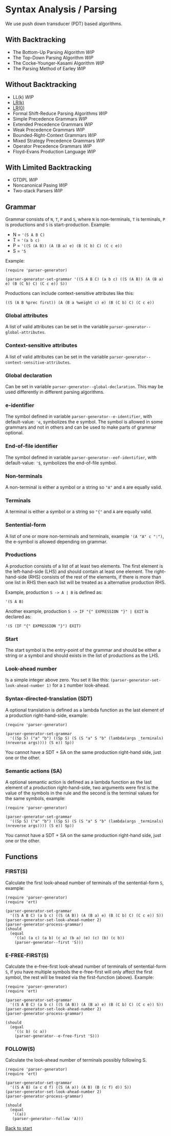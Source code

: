 # Syntax Analysis / Parsing

We use push down transducer (PDT) based algorithms.

## With Backtracking

* The Bottom-Up Parsing Algorithm *WIP*
* The Top-Down Parsing Algorithm *WIP*
* The Cocke-Younger-Kasami Algorithm *WIP*
* The Parsing Method of Earley *WIP*

## Without Backtracking

* LL(k) *WIP*
* [LR(k)](Syntax-Analysis/LRk.md)
* [LR(0)](Syntax-Analysis/LR0.md)
* Formal Shift-Reduce Parsing Algorithms *WIP*
* Simple Precedence Grammars *WIP*
* Extended Precedence Grammars *WIP*
* Weak Precedence Grammars *WIP*
* Bounded-Right-Context Grammars *WIP*
* Mixed Strategy Precedence Grammars *WIP*
* Operator Precedence Grammars *WIP*
* Floyd-Evans Production Language *WIP*

## With Limited Backtracking

* GTDPL *WIP*
* Noncanonical Pasing *WIP*
* Two-stack Parsers *WIP*

## Grammar

Grammar consists of `N`, `T`, `P` and `S`, where `N` is non-terminals, `T` is terminals, `P` is productions and `S` is start-production. Example:

* N = `'(S A B C)`
* T = `'(a b c)`
* P = `'((S (A B)) (A (B a) e) (B (C b) C) (C c e))`
* S = `'S`

Example:

``` emacs-lisp
(require 'parser-generator)

(parser-generator-set-grammar '((S A B C) (a b c) ((S (A B)) (A (B a) e) (B (C b) C) (C c e)) S))
```

Productions can include context-sensitive attributes like this:

``` emacs-lisp
((S (A B %prec first)) (A (B a %weight c) e) (B (C b) C) (C c e))
```

### Global attributes

A list of valid attributes can be set in the variable `parser-generator--global-attributes`.

### Context-sensitive attributes

A list of valid attributes can be set in the variable `parser-generator--context-sensitive-attributes`.

### Global declaration

Can be set in variable `parser-generator--global-declaration`. This may be used differently in different parsing algorithms.

### e-identifier

The symbol defined in variable `parser-generator--e-identifier`, with default-value: `'e`, symbolizes the e symbol. The symbol is allowed in some grammars and not in others and can be used to make parts of grammar optional.

### End-of-file identifier

The symbol defined in variable `parser-generator--eof-identifier`, with default-value: `'$`, symbolizes the end-of-file symbol.

### Non-terminals

A non-terminal is either a symbol or a string so `"A"` and `A` are equally valid.

### Terminals

A terminal is either a symbol or a string so `"{"` and `A` are equally valid.

### Sentential-form

A list of one or more non-terminals and terminals, example `'(A "A" c ":")`, the e-symbol is allowed depending on grammar.

### Productions

A production consists of a list of at least two elements. The first element is the left-hand-side (LHS) and should contain at least one element. The right-hand-side (RHS) consists of the rest of the elements, if there is more than one list in RHS then each list will be treated as a alternative production RHS.

Example, production `S -> A | B` is defined as:

``` emacs-lisp
'(S A B)
```

Another example, production `S -> IF "{" EXPRESSION "}" | EXIT` is declared as:

``` emacs-lisp
'(S (IF "{" EXPRESSION "}") EXIT)
```

### Start

The start symbol is the entry-point of the grammar and should be either a string or a symbol and should exists in the list of productions as the LHS.

### Look-ahead number

Is a simple integer above zero. You set it like this: `(parser-generator-set-look-ahead-number 1)` for a `1` number look-ahead.

### Syntax-directed-translation (SDT)

A optional translation is defined as a lambda function as the last element of a production right-hand-side, example:

```emacs-lisp
(require 'parser-generator)

(parser-generator-set-grammar 
  '((Sp S) ("a" "b") ((Sp S) (S (S "a" S "b" (lambda(args _terminals) (nreverse args)))) (S e)) Sp))
```

You cannot have a SDT + SA on the same production right-hand side, just one or the other.

### Semantic actions (SA)

A optional semantic action is defined as a lambda function as the last element of a production right-hand-side, two arguments were first is the value of the symbols in the rule and the second is the terminal values for the same symbols, example:

```emacs-lisp
(require 'parser-generator)

(parser-generator-set-grammar 
  '((Sp S) ("a" "b") ((Sp S) (S (S "a" S "b" (lambda(args _terminals) (nreverse args)))) (S e)) Sp))
```

You cannot have a SDT + SA on the same production right-hand side, just one or the other.

## Functions

### FIRST(S)

Calculate the first look-ahead number of terminals of the sentential-form `S`, example:

``` emacs-lisp
(require 'parser-generator)
(require 'ert)

(parser-generator-set-grammar 
  '((S A B C) (a b c) ((S (A B)) (A (B a) e) (B (C b) C) (C c e)) S))
(parser-generator-set-look-ahead-number 2)
(parser-generator-process-grammar)
(should
  (equal
    '((a) (a c) (a b) (c a) (b a) (e) (c) (b) (c b))
    (parser-generator--first 'S)))
```

### E-FREE-FIRST(S)

Calculate the e-free-first look-ahead number of terminals of sentential-form `S`, if you have multiple symbols the e-free-first will only affect the first symbol, the rest will be treated via the first-function (above). Example:

``` emacs-lisp
(require 'parser-generator)
(require 'ert)

(parser-generator-set-grammar 
  '((S A B C) (a b c) ((S (A B)) (A (B a) e) (B (C b) C) (C c e)) S))
(parser-generator-set-look-ahead-number 2)
(parser-generator-process-grammar)

(should
  (equal
    '((c b) (c a))
    (parser-generator--e-free-first 'S)))
```

### FOLLOW(S)

Calculate the look-ahead number of terminals possibly following S.

``` emacs-lisp
(require 'parser-generator)
(require 'ert)

(parser-generator-set-grammar 
  '((S A B) (a c d f) ((S (A a)) (A B) (B (c f) d)) S))
(parser-generator-set-look-ahead-number 2)
(parser-generator-process-grammar)

(should
  (equal
   '((a))
   (parser-generator--follow 'A)))
```

[Back to start](../../../)
